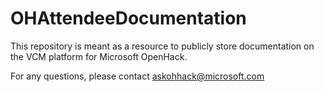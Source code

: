 # OHAttendeeDocumentation
This repository is meant as a resource to publicly store documentation on the VCM platform for Microsoft OpenHack.

For any questions, please contact askohhack@microsoft.com
